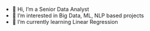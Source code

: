 - 👋 Hi, I’m a Senior Data Analyst
- 👀 I’m interested in Big Data, ML, NLP based projects
- 🌱 I’m currently learning Linear Regression

<!---
atulkr2802/atulkr2802 is a ✨ special ✨ repository because its `README.md` (this file) appears on your GitHub profile.
You can click the Preview link to take a look at your changes.
--->
